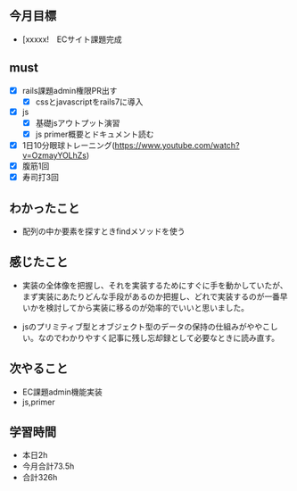 ## 今月目標
- [xxxxx!　ECサイト課題完成 




## must
- [x] rails課題admin権限PR出す
    - [x] cssとjavascriptをrails7に導入
- [x] js
  - [x] 基礎jsアウトプット演習
  - [x] js primer概要とドキュメント読む 
  
- [x] 1日10分眼球トレーニング(https://www.youtube.com/watch?v=OzmayYOLhZs)
- [x] 腹筋1回
- [x] 寿司打3回

## わかったこと
- 配列の中か要素を探すときfindメソッドを使う


## 感じたこと
- 実装の全体像を把握し、それを実装するためにすぐに手を動かしていたが、まず実装にあたりどんな手段があるのか把握し、どれで実装するのが一番早いかを検討してから実装に移るのが効率的でいいと思いました。
  
- jsのプリミティブ型とオブジェクト型のデータの保持の仕組みがややこしい。なのでわかりやすく記事に残し忘却録として必要なときに読み直す。

  

## 次やること
  - EC課題admin機能実装
  - js,primer

  

 

## 学習時間
  - 本日2h
  - 今月合計73.5h
  - 合計326h
